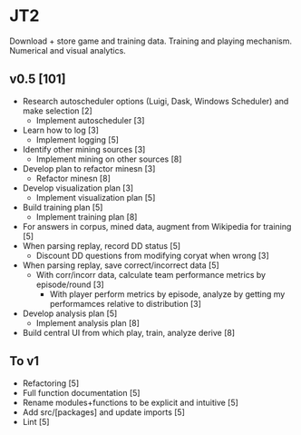 # JT2
Download + store game and training data. Training and playing mechanism. Numerical and visual analytics.




## v0.5 [101]
* Research autoscheduler options (Luigi, Dask, Windows Scheduler) and make selection [2]
  * Implement autoscheduler [3]
* Learn how to log [3]
  * Implement logging [5]
* Identify other mining sources [3]
  * Implement mining on other sources [8]
* Develop plan to refactor minesn [3]
  * Refactor minesn [8]
* Develop visualization plan [3]
  * Implement visualization plan [5]
* Build training plan [5]
  * Implement training plan [8]
* For answers in corpus, mined data, augment from Wikipedia for training [5]
* When parsing replay, record DD status [5]
  * Discount DD questions from modifying coryat when wrong [3]
* When parsing replay, save correct/incorrect data [5]
  * With corr/incorr data, calculate team performance metrics by episode/round [3]
    * With player perform metrics by episode, analyze by getting my performamces relative to distribution [3]
* Develop analysis plan [5]
  * Implement analysis plan [8]
* Build central UI from which play, train, analyze derive [8]

## To v1
* Refactoring [5]
* Full function documentation [5]
* Rename modules+functions to be explicit and intuitive [5]
* Add src/[packages] and update imports [5]
* Lint [5]

